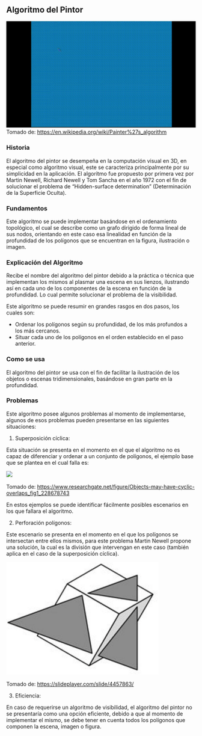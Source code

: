 ## Algoritmo del Pintor

![](https://github.com/dmendivelso/vc/blob/main/content/imgs/Genesis_fractal_landscape_software_(Commodore_Amiga).gif?raw=true)
Tomado de: https://en.wikipedia.org/wiki/Painter%27s_algorithm 

### Historia

El algoritmo del pintor se desempeña en la computación visual en 3D, en especial como algoritmo visual, este se caracteriza principalmente por su simplicidad en la aplicación.
El algoritmo fue propuesto por primera vez por Martin Newell, Richard Newell y Tom Sancha en el año 1972 con el fin de solucionar el problema de “Hidden-surface determination” (Determinación de la Superficie Oculta).

### Fundamentos

Este algoritmo se puede implementar basándose en el ordenamiento topológico, el cual se describe como un grafo dirigido de forma lineal de sus nodos, orientando en este caso esa linealidad en función de la profundidad de los polígonos que se encuentran en la figura, ilustración o imagen.

### Explicación del Algoritmo

Recibe el nombre del algoritmo del pintor debido a la práctica o técnica que implementan los mismos al plasmar una escena en sus lienzos, ilustrando así en cada uno de los componentes de la escena en función de la profundidad. Lo cual permite solucionar el problema de la visibilidad.

Este algoritmo se puede resumir en grandes rasgos en dos pasos, los cuales son:

- Ordenar los polígonos según su profundidad, de los más profundos a los más cercanos.
- Situar cada uno de los polígonos en el orden establecido en el paso anterior.

### Como se usa

El algoritmo del pintor se usa con el fin de facilitar la ilustración de los objetos o escenas tridimensionales, basándose en gran parte en la profundidad.

### Problemas

Este algoritmo posee algunos problemas al momento de implementarse, algunos de esos problemas pueden presentarse en las siguientes situaciones:

1. Superposición cíclica:

Esta situación se presenta en el momento en el que el algoritmo no es capaz de diferenciar y ordenar a un conjunto de polígonos, el ejemplo base que se plantea en el cual falla es:

![](https://www.researchgate.net/profile/Csaba-Toth-10/publication/228678743/figure/fig1/AS:393726032662531@1470883009610/Objects-may-have-cyclic-overlaps.png)

Tomado de: https://www.researchgate.net/figure/Objects-may-have-cyclic-overlaps_fig1_228678743 

En estos ejemplos se puede identificar fácilmente posibles escenarios en los que fallara el algoritmo.

2. Perforación polígonos:

Este escenario se presenta en el momento en el que los polígonos se intersectan entre ellos mismos, para este problema Martin Newell propone una solución, la cual es la división que intervengan en este caso (también aplica en el caso de la superposición cíclica).

![poligonos](https://github.com/dmendivelso/vc/blob/main/content/imgs/Perf_poligonos.png?raw=true)

Tomado de: https://slideplayer.com/slide/4457863/ 

3. Eficiencia:

En caso de requerirse un algoritmo de visibilidad, el algoritmo del pintor no se presentaría como una opción eficiente, debido a que al momento de implementar el mismo, se debe tener en cuenta todos los polígonos que componen la escena, imagen o figura.
